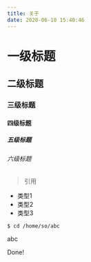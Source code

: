 ```yaml
---
title: 关于
date: 2020-06-10 15:40:46
---
```


# 一级标题

## 二级标题

### 三级标题

#### 四级标题

##### 五级标题

###### 六级标题


> 引用


* 类型1
* 类型2
* 类型3


```shell
$ cd /home/so/abc
```

<!--more-->




































abc

Done!




